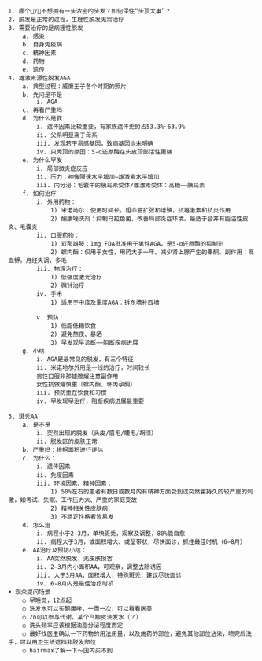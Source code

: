 	1. 哪个👦/👧不想拥有一头浓密的头发？如何保住“头顶大事”？
	2. 脱发是正常的过程，生理性脱发无需治疗
	3. 需要治疗的是病理性脱发
		a. 感染
		b. 自身免疫病
		c. 精神因素
		d. 药物
		e. 遗传
	4. 雄激素源性脱发AGA
		a. 典型过程：威廉王子各个时期的照片
		b. 先问是不是
			i. AGA
		c. 再看严重吗
		d. 为什么是我
			i. 遗传因素比较重要，有家族遗传史的占53.3%~63.9%
			ii. 父系明显高于母系
			iii. 发现若干易感基因，致病基因尚未明确
			iv. 只秃顶的原因：5-ɑ还原酶在头皮顶部活性更强
		e. 为什么早发：
			i. 局部微炎症反应
			ii. 压力：神像限速水平增加—雄激素水平增加
			iii. 内分泌：毛囊中的胰岛素受体/雌激素受体：高糖——胰岛素
		f. 如何治疗
			i. 外用药物：
				1) 米诺地尔：使用时间长。粗血管扩张和增殖，抗雄激素和抗炎作用
				2) 酮康唑洗剂：抑制马拉色菌，改善局部炎症环境。最适于合并有脂溢性皮炎、毛囊炎
			ii. 口服药物：
				1) 双那雄胺：1mg FDA批准用于男性AGA，是5-ɑ还原酶的抑制剂
				2) 螺内酯：仅用于女性，用药大于一年。减少肾上腺产生的睾酮。副作用：高血钾。月经失调，多毛
			iii. 物理治疗：
				1) 低强度激光治疗
				2) 微针治疗
			iv. 手术
				1) 适用于中度及重度AGA：拆东墙补西墙
				
			v. 预防：
				1) 低脂低糖饮食
				2) 避免熬夜、暴晒
				3) 早发现早诊断——阻断疾病进展
		g. 小结
			i. AGA是最常见的脱发，有三个特征
			ii. 米诺地尔外用是一线的治疗，时间较长
			男性口服非那雄胺耀注意副作用
			女性抗做耀慎重（螺内酯、环丙孕酮）
			iii. 预防重在饮食和习惯
			iv. 早发现早治疗，阻断疾病进展最重要
			
	5. 斑秃AA
		a. 是不是
			i. 突然出现的脱发（头皮/眉毛/睫毛/胡须）
			ii. 脱发区的皮肤正常
		b. 严重吗：根据面积进行评估
		c. 为什么：
			i. 遗传因素
			ii. 免疫因素
			iii. 环境因素、精神因素：
				1) 50%左右的患者有数日或数月内有精神方面受到过突然霍持久的较严重的刺激，如考试、失眠、工作压力大、严重的家庭变故
				2) 精神相关性皮肤病
				3) 不稳定性格者皆易发
		d. 怎么治
			i. 病程小于2-3月，单块斑秃，观察及调整，80%能自愈
			ii. 病程大于3月，或面积增大、或呈带状，尽快面诊，抓住最佳时机（6—8月）
		e. AA治疗及预防小结：
			i. AA突然脱发，无皮肤损害
			ii. 2—3月内小面积AA，可观察，调整去除诱因
			iii. 大于3月AA，面积增大，特殊斑秃，建议尽快面诊
			iv. 6-8月内是最佳治疗时机
	• 观众提问场景
		○ 早睡觉，12点起
		○ 洗发水可以买酮康唑，一周一次，可以看看医美
		○ Zn可以参与代谢，某个白柳皮洗发水（？）
		○ 洗头频率应该根据油脂分泌程度而定
		○ 最好找医生确认一下药物的用法用量，以及施药的部位，避免其他部位沾染，喷完后洗手，可以用卫生纸遮挡非脱发部位
		○ hairmax了解一下～国内买不到
